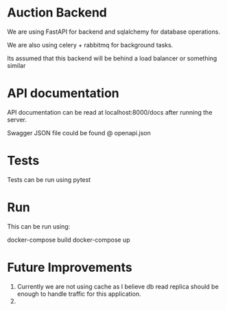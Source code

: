 # Auction Backend

We are using FastAPI for backend and sqlalchemy for database operations. 

We are also using celery + rabbitmq for background tasks.

Its assumed that this backend will be behind a load balancer or something similar

# API documentation
API documentation can be read at localhost:8000/docs after running the server.

Swagger JSON file could be found @ openapi.json

# Tests
Tests can be run using
pytest

# Run
This can be run using:

docker-compose build
docker-compose up

# Future Improvements
1. Currently we are not using cache as I believe db read replica should be enough to handle traffic for this application.
2. 
